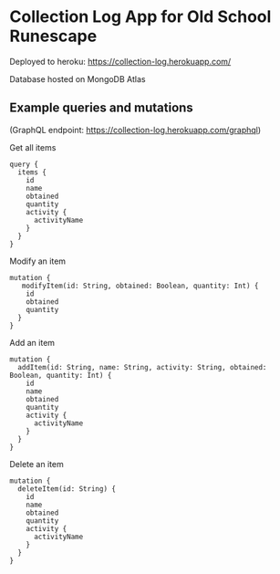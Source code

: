 # Collection Log App for Old School Runescape

Deployed to heroku: https://collection-log.herokuapp.com/

Database hosted on MongoDB Atlas


## Example queries and mutations

(GraphQL endpoint: https://collection-log.herokuapp.com/graphql)



Get all items

```
query {
  items {
    id
    name
    obtained
    quantity
    activity {
      activityName
    }
  }
}
```

Modify an item

```
mutation {
   modifyItem(id: String, obtained: Boolean, quantity: Int) {
    id
    obtained
    quantity
  }
}
```

Add an item

```
mutation {
  addItem(id: String, name: String, activity: String, obtained: Boolean, quantity: Int) {
    id
    name
    obtained
    quantity
    activity {
      activityName
    }
  }
}
```

Delete an item

```
mutation {
  deleteItem(id: String) {
    id
    name
    obtained
    quantity
    activity {
      activityName
    }
  }
}
```
